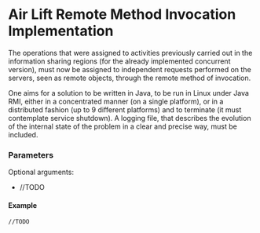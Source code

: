 # Air Lift Remote Method Invocation Implementation
The operations that were assigned to activities previously carried out in the information sharing regions (for the already implemented concurrent version), must now be assigned to independent requests performed on the servers, seen as remote objects, through the remote method of invocation.

One aims for a solution to be written in Java, to be run in Linux under Java RMI, either in a concentrated manner (on a single platform), or in a distributed fashion (up to 9 different platforms) and to terminate (it must contemplate service shutdown).
A logging file, that describes the evolution of the internal state of the problem in a clear and precise way, must be included.

### Parameters
Optional arguments: 
- //TODO

#### Example
```
//TODO
```
